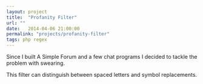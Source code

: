 ```yaml
---
layout: project
title:  "Profanity Filter"
url: ""
date:   2014-04-06 21:00:00
permalink: "projects/profanity-filter"
tags: php regex
---
```


Since I built A Simple Forum and a few chat programs I decided to tackle the problem with swearing.

This filter can distinguish between spaced letters and symbol replacements. 
